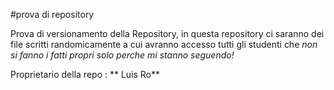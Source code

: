 #prova di repository 

Prova di versionamento della Repository, in questa repository ci saranno dei file scritti randomicamente a cui avranno accesso tutti gli studenti che *non si fanno i fatti propri solo perche mi stanno seguendo!*

Proprietario della repo : ** Luis Ro** 